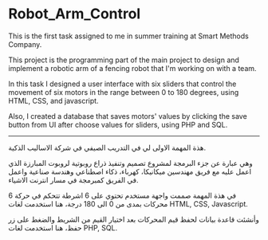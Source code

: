 # Robot_Arm_Control


This is the first task assigned to me in summer training at Smart Methods Company.

This project is the programming part of the main project to design and implement a robotic arm of a fencing robot that I'm working on with a team.

In this task I designed a user interface with six sliders that control the movement of six motors in the range between 0 to 180 degrees, using HTML, CSS, and javascript.

Also, I created a database that saves motors' values by clicking the save button from UI after choose values for sliders, using PHP and SQL.


________________________________________


هذة المهمة الاولى لي في التدريب الصيفي في شركة الاساليب الذكية.

وهي عبارة عن جزء البرمجة لمشروع تصميم وتنفيذ ذراع روبوتية لروبوت المبارزة الذي اعمل عليه مع فريق مهندسين ميكانيكا، كهرباء، ذكاء اصطناعي وهندسة صناعية واعمل في الفريق كمبرمجة في مسار انترنت الاشياء.

في هذة المهمة صممت واجهة مستخدم تحتوي على 6 اشرطة تتحكم في حركة 6 محركات بمدى من 0 الى 180 درجة، هنا استخدمت لغات
HTML, CSS, Javascript.

وأنشئت قاعدة بيانات لحفظ قيم المحركات بعد اختيار القيم من الشريط والضغط على زر حفظ، هنا استخدمت لغات
PHP, SQL.


